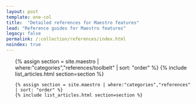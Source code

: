 ```yaml
---
layout: post
template: one-col
title:  "Detailed references for Maestro features"
lead: "Reference guides for Maestro features"
legacy: false
permalink: /:collection/references/index.html
noindex: true
---
```


<div class="Toc Toc--howto">
    <ul>
        {% assign section = site.maestro | where:"categories","references/toolbelt" | sort: "order" %}
    {% include list_articles.html section=section %}

    {% assign section = site.maestro | where:"categories","references" | sort: "order" %}
    {% include list_articles.html section=section %}

   </ul>

</div><!--/.Toc-->
